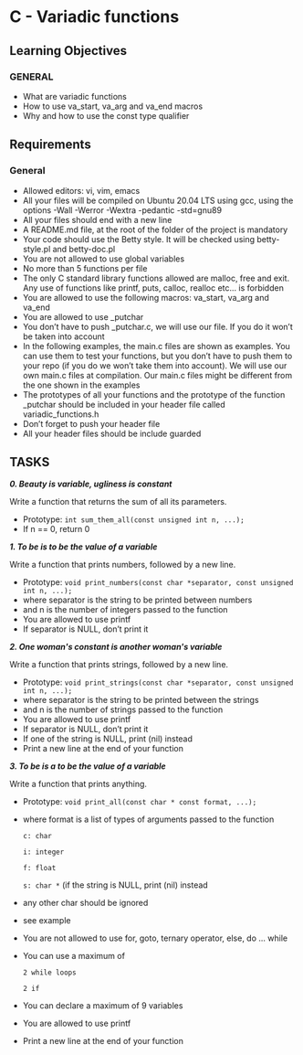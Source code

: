 # C - Variadic functions

## Learning Objectives
### GENERAL

- What are variadic functions
- How to use va_start, va_arg and va_end macros
- Why and how to use the const type qualifier

## Requirements

### General

- Allowed editors: vi, vim, emacs
- All your files will be compiled on Ubuntu 20.04 LTS using gcc, using the options -Wall -Werror -Wextra -pedantic -std=gnu89
- All your files should end with a new line
- A README.md file, at the root of the folder of the project is mandatory
- Your code should use the Betty style. It will be checked using betty-style.pl and betty-doc.pl
- You are not allowed to use global variables
- No more than 5 functions per file
- The only C standard library functions allowed are malloc, free and exit. Any use of functions like printf, puts, calloc, realloc etc… is forbidden
- You are allowed to use the following macros: va_start, va_arg and va_end
- You are allowed to use _putchar
- You don’t have to push _putchar.c, we will use our file. If you do it won’t be taken into account
- In the following examples, the main.c files are shown as examples. You can use them to test your functions, but you don’t have to push them to your repo (if you do we won’t take them into account). We will use our own main.c files at compilation. Our main.c files might be different from the one shown in the examples
- The prototypes of all your functions and the prototype of the function _putchar should be included in your header file called variadic_functions.h
- Don’t forget to push your header file
- All your header files should be include guarded

## TASKS

***0. Beauty is variable, ugliness is constant***

Write a function that returns the sum of all its parameters.

- Prototype: `int sum_them_all(const unsigned int n, ...);`
- If n == 0, return 0

***1. To be is to be the value of a variable***

Write a function that prints numbers, followed by a new line.

- Prototype: `void print_numbers(const char *separator, const unsigned int n, ...);`
- where separator is the string to be printed between numbers
- and n is the number of integers passed to the function
- You are allowed to use printf
- If separator is NULL, don’t print it

***2. One woman's constant is another woman's variable***

Write a function that prints strings, followed by a new line.

- Prototype: `void print_strings(const char *separator, const unsigned int n, ...);`
- where separator is the string to be printed between the strings
- and n is the number of strings passed to the function
- You are allowed to use printf
- If separator is NULL, don’t print it
- If one of the string is NULL, print (nil) instead
- Print a new line at the end of your function

***3. To be is a to be the value of a variable***

Write a function that prints anything.

- Prototype: `void print_all(const char * const format, ...);`
- where format is a list of types of arguments passed to the function

	`c: char`

	`i: integer`

	`f: float`

	`s: char *` (if the string is NULL, print (nil) instead
- any other char should be ignored
- see example
- You are not allowed to use for, goto, ternary operator, else, do ... while
- You can use a maximum of

	`2 while loops`

	`2 if`
- You can declare a maximum of 9 variables
- You are allowed to use printf
- Print a new line at the end of your function
